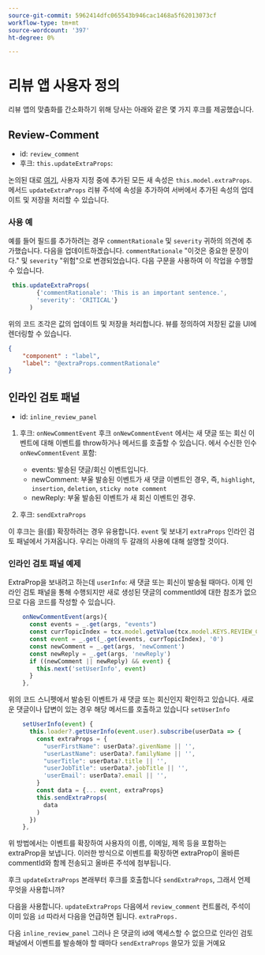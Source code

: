 ```yaml
---
source-git-commit: 5962414dfc065543b946cac1468a5f62013073cf
workflow-type: tm+mt
source-wordcount: '397'
ht-degree: 0%

---
```

# 리뷰 앱 사용자 정의

리뷰 앱의 맞춤화를 간소화하기 위해 당사는 아래와 같은 몇 가지 후크를 제공했습니다.

## Review-Comment

- id: `review_comment`
- 후크: `this.updateExtraProps`:

논의된 대로 [여기](../../aem_guides_framework/basic_customisation.md), 사용자 지정 중에 추가된 모든 새 속성은 `this.model.extraProps`. 메서드 `updateExtraProps` 리뷰 주석에 속성을 추가하여 서버에서 추가된 속성의 업데이트 및 저장을 처리할 수 있습니다.

### 사용 예

예를 들어 필드를 추가하려는 경우 `commentRationale` 및 `severity` 귀하의 의견에 추가했습니다.
다음을 업데이트하겠습니다. `commentRationale` &quot;이것은 중요한 문장이다.&quot; 및 `severity` &quot;위험&quot;으로 변경되었습니다.
다음 구문을 사용하여 이 작업을 수행할 수 있습니다.

```typescript
 this.updateExtraProps(
        {'commentRationale': 'This is an important sentence.',
        'severity': 'CRITICAL'}
      )
```

위의 코드 조각은 값의 업데이트 및 저장을 처리합니다. 뷰를 정의하여 저장된 값을 UI에 렌더링할 수 있습니다.

```JSON
{
    "component" : "label",
    "label": "@extraProps.commentRationale"
}
```

## 인라인 검토 패널

- id: `inline_review_panel`

1. 후크: `onNewCommentEvent`
후크 `onNewCommentEvent` 에서는 새 댓글 또는 회신 이벤트에 대해 이벤트를 throw하거나 메서드를 호출할 수 있습니다.
에서 수신한 인수 `onNewCommentEvent` 포함:
   - events: 발송된 댓글/회신 이벤트입니다.
   - newComment: 부울 발송된 이벤트가 새 댓글 이벤트인 경우, 즉, `highlight`, `insertion`, `deletion`, `sticky note comment`
   - newReply: 부울 발송된 이벤트가 새 회신 이벤트인 경우.

2. 후크: `sendExtraProps`

이 후크는 을(를) 확장하려는 경우 유용합니다. `event` 및 보내기 `extraProps` 인라인 검토 패널에서 가져옵니다. 우리는 아래의 두 갈래의 사용에 대해 설명할 것이다.

### 인라인 검토 패널 예제

ExtraProp을 보내려고 하는데 `userInfo`: 새 댓글 또는 회신이 발송될 때마다. 이제 인라인 검토 패널을 통해 수행되지만 새로 생성된 댓글의 commentId에 대한 참조가 없으므로 다음 코드를 작성할 수 있습니다.

```typescript
    onNewCommentEvent(args){
      const events = _.get(args, "events")
      const currTopicIndex = tcx.model.getValue(tcx.model.KEYS.REVIEW_CURR_TOPIC) || this.model.currTopicIndex || "0"
      const event = _.get(_.get(events, currTopicIndex), '0')
      const newComment = _.get(args, 'newComment')
      const newReply = _.get(args, 'newReply')
      if ((newComment || newReply) && event) {
        this.next('setUserInfo', event)
      }
    },
```

위의 코드 스니펫에서 발송된 이벤트가 새 댓글 또는 회신인지 확인하고 있습니다. 새로운 댓글이나 답변이 있는 경우 해당 메서드를 호출하고 있습니다 `setUserInfo`

```typescript
    setUserInfo(event) {
      this.loader?.getUserInfo(event.user).subscribe(userData => {
        const extraProps = {
          "userFirstName": userData?.givenName || '',
          "userLastName": userData?.familyName || '',
          "userTitle": userData?.title || '',
          "userJobTitle": userData?.jobTitle || '',
          'userEmail': userData?.email || '',
        }
        const data = {... event, extraProps}
        this.sendExtraProps(
          data
        )
      })
    },
```

위 방법에서는 이벤트를 확장하여 사용자의 이름, 이메일, 제목 등을 포함하는 extraProp을 보냅니다. 이러한 방식으로 이벤트를 확장하면 extraProp이 올바른 commentId와 함께 전송되고 올바른 주석에 첨부됩니다.

후크 `updateExtraProps` 본래부터 후크를 호출합니다 `sendExtraProps`, 그래서 언제 무엇을 사용합니까?

다음을 사용합니다. `updateExtraProps` 다음에서 `review_comment` 컨트롤러, 주석이 이미 있음 `id` 따라서 다음을 언급하면 됩니다. `extraProps.`

다음 `inline_review_panel` 그러나 은 댓글의 id에 액세스할 수 없으므로 인라인 검토 패널에서 이벤트를 발송해야 할 때마다 `sendExtraProps` 쓸모가 있을 거예요

